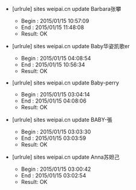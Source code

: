 * [urlrule] sites weipai.cn update Barbara张攀

    * Begin : 2015/01/15 10:57:09
    * End   : 2015/01/15 11:48:08
    * Result: OK

* [urlrule] sites weipai.cn update Baby华姿凯歌er

    * Begin : 2015/01/15 04:08:54
    * End   : 2015/01/15 10:56:34
    * Result: OK

* [urlrule] sites weipai.cn update Baby-perry

    * Begin : 2015/01/15 03:04:14
    * End   : 2015/01/15 04:08:06
    * Result: OK

* [urlrule] sites weipai.cn update BABY-張

    * Begin : 2015/01/15 03:03:30
    * End   : 2015/01/15 03:03:59
    * Result: OK

* [urlrule] sites weipai.cn update Anna苏妲己

    * Begin : 2015/01/15 03:00:42
    * End   : 2015/01/15 03:02:54
    * Result: OK

